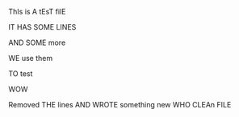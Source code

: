 ThIs is A tEsT filE

IT HAS SOME LINES

AND SOME more

WE use them

TO test

WOW

Removed THE lines
AND WROTE something new
WHO
CLEAn FILE

